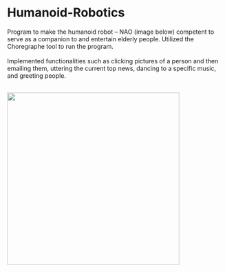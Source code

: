 # Humanoid-Robotics
Program to make the humanoid robot – NAO (image below) competent to serve as a companion to and entertain elderly people. Utilized the Choregraphe tool to run the program. <br />
<br />
Implemented functionalities such as clicking pictures of a person and then emailing them, uttering the current top news, dancing to a specific music, and greeting people.

<br />
<img src="https://www.softbankrobotics.com/emea/themes/custom/softbank/images/full-nao.png" width="400">

